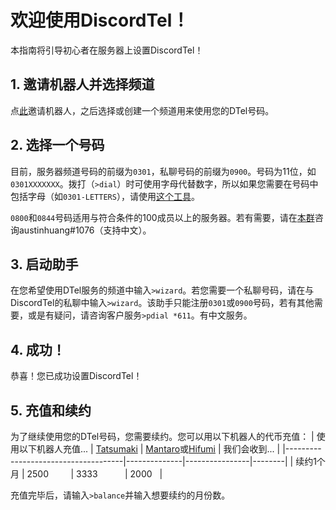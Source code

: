 # 欢迎使用DiscordTel！
本指南将引导初心者在服务器上设置DiscordTel！

## 1. 邀请机器人并选择频道
点[此](https://discordapp.com/oauth2/authorize?client_id=224662505157427200&scope=bot&permissions=84997)邀请机器人，之后选择或创建一个频道用来使用您的DTel号码。

## 2. 选择一个号码
目前，服务器频道号码的前缀为`0301`，私聊号码的前缀为`0900`。号码为11位，如`0301XXXXXXX`。拨打（`>dial`）时可使用字母代替数字，所以如果您需要在号码中包括字母（如`0301-LETTERS`），请使用[这个工具](http://word2number.com/)。

`0800`和`0844`号码适用与符合条件的100成员以上的服务器。若有需要，请在[本群](http://discord.io/dtel)咨询austinhuang#1076（支持中文）。

## 3. 启动助手
在您希望使用DTel服务的频道中输入`>wizard`。若您需要一个私聊号码，请在与DiscordTel的私聊中输入`>wizard`。该助手只能注册`0301`或`0900`号码，若有其他需要，或是有疑问，请咨询客户服务`>pdial *611`。有中文服务。

## 4. 成功！
恭喜！您已成功设置DiscordTel！

## 5. 充值和续约
为了继续使用您的DTel号码，您需要续约。您可以用以下机器人的代币充值：
| 使用以下机器人充值... | [Tatsumaki](http://tatsumaki.xyz) | [Mantaro](https://github.com/Mantaro/MantaroBot)或[Hifumi](http://hifumibot.xyz/) | 我们会收到... |
|-------------------------------------|--------------|----------------|--------|
| 续约1个月 | 2500         | 3333           | 2000   |

充值完毕后，请输入`>balance`并输入想要续约的月份数。
